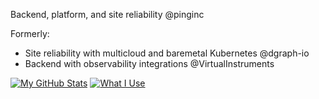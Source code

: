 Backend, platform, and site reliability @pinginc

Formerly:
- Site reliability with multicloud and baremetal Kubernetes @dgraph-io
- Backend with observability integrations @VirtualInstruments

[![My GitHub Stats](https://github-readme-stats.vercel.app/api?username=roshbhatia&count_private=true&hide=stars,contribs&hide_rank=true&include_all_commits=true)](https://github.com/anuraghazra/github-readme-stats) [![What I Use](https://github-readme-stats.vercel.app/api/top-langs/?username=roshbhatia&layout=compact&hide=HCL)](https://github.com/anuraghazra/github-readme-stats)

